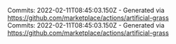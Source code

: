 Commits: 2022-02-11T08:45:03.150Z - Generated via https://github.com/marketplace/actions/artificial-grass
<br>
Commits: 2022-02-11T08:45:03.150Z - Generated via https://github.com/marketplace/actions/artificial-grass
<br>
